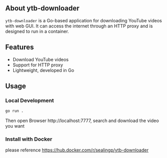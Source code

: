## About ytb-downloader
`ytb-downloader` is a Go-based application for downloading YouTube videos with web GUI. It can access the internet through an HTTP proxy and is designed to run in a container.

## Features

- Download YouTube videos
- Support for HTTP proxy
- Lightweight, developed in Go

## Usage

### Local Development

```bash
go run .
```
Then open Browser http://localhost:7777, search and download the video you want

### Install with Docker
please reference https://hub.docker.com/r/sealingp/ytb-downloader